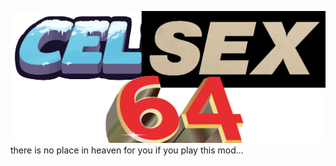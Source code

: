 ![Celsex64](https://raw.githubusercontent.com/h3llo-wor1d/Celsex64/main/icon.png)
<span align="center">there is no place in heaven for you if you play this mod...</span>